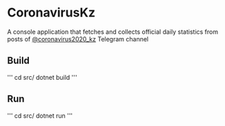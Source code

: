 # CoronavirusKz
A console application that fetches and collects official daily statistics from posts of [@coronavirus2020_kz](https://t.me/s/coronavirus2020_kz) Telegram channel

## Build
'''
cd src/
dotnet build
'''

## Run
'''
cd src/
dotnet run
'''

